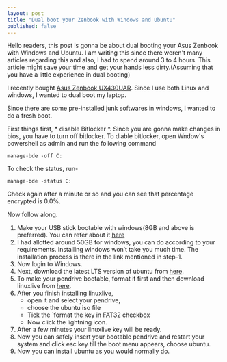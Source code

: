 ```yaml
---
layout: post
title: "Dual boot your Zenbook with Windows and Ubuntu"
published: false
---
```


Hello readers, this post is gonna be about dual booting your Asus Zenbook with Windows and Ubuntu. I am writing this since there weren't many articles regarding this and also, I had to spend around 3 to 4 hours. This article might save your time and get your hands less dirty.(Assuming that you have a little experience in dual booting)

I recently bought [Asus Zenbook UX430UAR][link]. Since I use both Linux and windows, I wanted to dual boot my laptop.

Since there are some pre-installed junk softwares in windows, I wanted to do a fresh boot.

First things first, * disable Bitlocker *. Since you are gonna make changes in bios, you have to turn off bitlocker.
To diable bitlocker, open Wndow's powershell as admin and run the following command

    manage-bde -off C:

To check the status, run-

    manage-bde -status C:

Check again after a minute or so and you can see that percentage encrypted is 0.0%.

Now follow along.

1. Make your USB stick bootable with windows(8GB and above is preferred). You can refer about it [here][windows]
2. I had allotted around 50GB for windows, you can do according to your requirements. Installing windows won’t take you much time. The installation process is there in the link mentioned in step-1.
3. Now login to Windows.
4. Next, download the latest LTS version of ubuntu from [here][ubuntu].
5. To make your pendrive bootable, format it first and then  download linuxlive from [here][linuxlive].
6. After you finish installing linuxlive,
    - open it and select your pendrive,
    - choose the ubuntu iso file
    - Tick the `format the key in FAT32 checkbox
    - Now click the lightning icon.
7. After a few minutes your linuxlive key will be ready.
8. Now you can safely insert your bootable pendrive and restart your system and click esc key till the boot menu appears, choose ubuntu.
9. Now you can install ubuntu as you would normally do.






[link]: https://www.google.com/aclk?sa=L&ai=DChcSEwjZ2J6Kp9zqAhUKJSsKHalxBDAYABAEGgJzZg&sig=AOD64_2l4wRdsiG035zYSx4kheO_JGi5Tw&ctype=5&q=&ved=2ahUKEwjkgZiKp9zqAhW_zDgGHfCFAdAQ9aACegQIDhA4&adurl=

[windows]: https://support.microsoft.com/en-in/help/4028192/windows-create-an-iso-file-for-windows-10

[ubuntu]: https://ubuntu.com/download/desktop

[linuxlive]: https://www.linuxliveusb.com/
